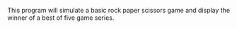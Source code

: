 This program will simulate a basic rock paper scissors game and display the winner of a best of five game series.
